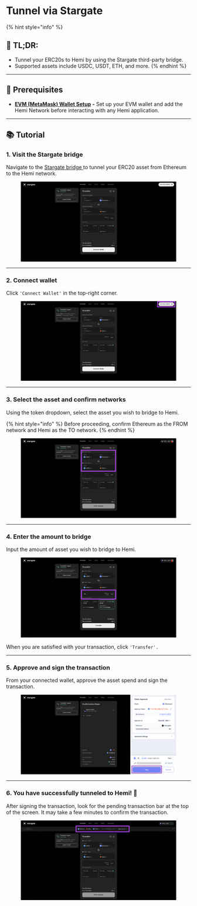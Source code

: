 # Tunnel via Stargate

{% hint style="info" %}
## 📜 **TL;DR:**

* Tunnel your ERC20s to Hemi by using the Stargate third-party bridge.
* Supported assets include USDC, USDT, ETH, and more.
{% endhint %}

***

## 🏁 Prerequisites

* [**EVM (MetaMask) Wallet Setup**](../../../tutorials/metamask-wallet-setup.md) **-** Set up your EVM wallet and add the Hemi Network before interacting with any Hemi application.

***

## 📚 Tutorial

### 1. Visit the Stargate bridge&#x20;

Navigate to the [Stargate bridge ](https://stargate.finance/bridge?srcChain=ethereum\&dstChain=hemi)to tunnel your ERC20 asset from Ethereum to the Hemi network.

<figure><img src="../../../../.gitbook/assets/image (115).png" alt=""><figcaption></figcaption></figure>

***

### 2. Connect wallet

Click `'Connect Wallet'` in the top-right corner.

<figure><img src="../../../../.gitbook/assets/image (116).png" alt=""><figcaption></figcaption></figure>

***

### 3. Select the asset and confirm networks

Using the token dropdown, select the asset you wish to bridge to Hemi.&#x20;

{% hint style="info" %}
Before proceeding, confirm Ethereum as the FROM network and Hemi as the TO network.
{% endhint %}

<figure><img src="../../../../.gitbook/assets/image (118).png" alt=""><figcaption></figcaption></figure>

***

### 4. Enter the amount to bridge

Input the amount of asset you wish to bridge to Hemi.

<figure><img src="../../../../.gitbook/assets/image (119).png" alt=""><figcaption></figcaption></figure>

When you are satisfied with your transaction, click `'Transfer'.`

***

### 5. Approve and sign the transaction

From your connected wallet, approve the asset spend and sign the transaction.

<figure><img src="../../../../.gitbook/assets/image (123).png" alt=""><figcaption></figcaption></figure>

***

### 6. You have successfully tunneled to Hemi! 🎉

After signing the transaction, look for the pending transaction bar at the top of the screen. It may take a few minutes to confirm the transaction.

<figure><img src="../../../../.gitbook/assets/image (124).png" alt=""><figcaption></figcaption></figure>

